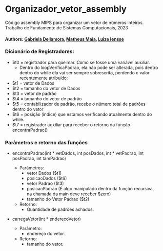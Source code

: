 # Organizador_vetor_assembly
Código assembly MIPS para organizar um vetor de números inteiros. Trabalho de Fundamento de Sistemas Computacionais, 2023
#### Authors: [Gabriela Dellamora](https://github.com/MarnieGrenat), [Matheus Maia](https://github.com/mathemaia), [Luize Iensse](https://github.com/Lienss) 


### Dicionário de Registradores:
- $t0 = registrador para queimar. Como se fosse uma variável auxiliar.
  - Dentro do loopVerificaPadrao, ela não pode ser alterada, pois dentro dentro do while ela vai ser sempre sobrescrita, perdendo o valor recentemente atribuído;
- $t1 = vetor de Dados
- $t2 = tamanho do vetor de Dados
- $t3 = vetor de padrão
- $t4 = tamanho do vetor de padrão
- $t5 = contabilizador de padrão, recebe o número total de padrões dentro do vetor
- $t6 = posição (índice) que estamos verificando atualmente dentro do while.
- $t7 = registrador auxiliar para receber o retorno da função encontraPadrao()

### Parâmetros e retorno das funções

- encontraPadrao(int * vetDados, int posDados, int * vetPadrao, int posPadrao, int tamPadrao)
  - Parâmetros:
    - vetor Dados ($t1)
    - posicaoDados ($t6)
    - vetor Padrao ($t3)
    - posicaoPadrao (É algo manipulado dentro da função recursiva, na chamada da main deve receber $zero)
    - tamanho do Vetor Padrao ($t2)
  - Retorno:
    - Quantidade de padrões achados.

- carregaVetor(int * enderecoVetor)
   - Parâmetro:
     - endereço do vetor.
   - Retorno:
     - tamanho do vetor.
